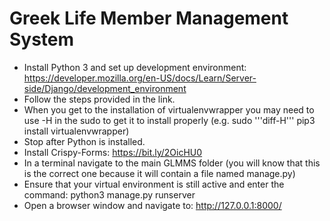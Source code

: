 # Greek Life Member Management System

- Install Python 3 and set up development environment: https://developer.mozilla.org/en-US/docs/Learn/Server-side/Django/development_environment
- Follow the steps provided in the link.
- When you get to the installation of virtualenvwrapper you may need to use -H in the sudo to get it to install properly (e.g. sudo '''diff-H''' pip3 install virtualenvwrapper)
- Stop after Python is installed.
- Install Crispy-Forms: https://bit.ly/2OicHU0
- In a terminal navigate to the main GLMMS folder (you will know that this is the correct one because it will contain a file named manage.py)
- Ensure that your virtual environment is still active and enter the command: python3 manage.py runserver
- Open a browser window and navigate to: http://127.0.0.1:8000/
